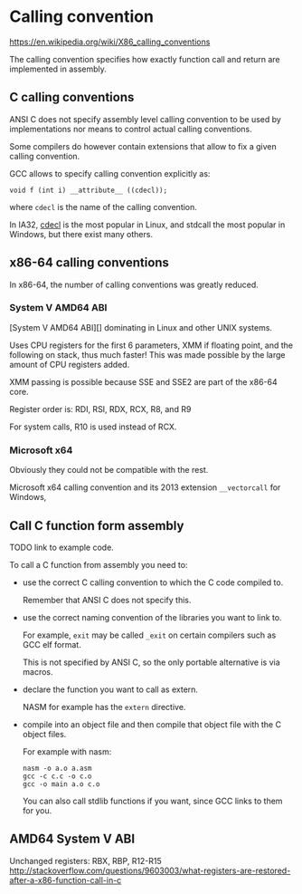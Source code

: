 # Calling convention

<https://en.wikipedia.org/wiki/X86_calling_conventions>

The calling convention specifies how exactly function call and return are implemented in assembly.

## C calling conventions

ANSI C does not specify assembly level calling convention to be used by implementations nor means to control actual calling conventions.

Some compilers do however contain extensions that allow to fix a given calling convention.

GCC allows to specify calling convention explicitly as:

    void f (int i) __attribute__ ((cdecl));

where `cdecl` is the name of the calling convention.

In IA32, [cdecl](cdecl.md) is the most popular in Linux, and stdcall the most popular in Windows, but there exist many others.

## x86-64 calling conventions

In x86-64, the number of calling conventions was greatly reduced.

### System V AMD64 ABI

[System V AMD64 ABI][] dominating in Linux and other UNIX systems.

Uses CPU registers for the first 6 parameters, XMM if floating point, and the following on stack, thus much faster! This was made possible by the large amount of CPU registers added.

XMM passing is possible because SSE and SSE2 are part of the x86-64 core.

Register order is: RDI, RSI, RDX, RCX, R8, and R9

For system calls, R10 is used instead of RCX.

### Microsoft x64

Obviously they could not be compatible with the rest.

Microsoft x64 calling convention and its 2013 extension `__vectorcall` for Windows,

## Call C function form assembly

TODO link to example code.

To call a C function from assembly you need to:

-   use the correct C calling convention to which the C code compiled to.

    Remember that ANSI C does not specify this.

-   use the correct naming convention of the libraries you want to link to.

    For example, `exit` may be called `_exit` on certain compilers such as GCC elf format.

    This is not specified by ANSI C, so the only portable alternative is via macros.

-   declare the function you want to call as extern.

    NASM for example has the `extern` directive.

-   compile into an object file and then compile that object file with the C object files.

    For example with nasm:

        nasm -o a.o a.asm
        gcc -c c.c -o c.o
        gcc -o main a.o c.o

    You can also call stdlib functions if you want, since GCC links to them for you.

## AMD64 System V ABI

Unchanged registers: RBX, RBP, R12-R15 <http://stackoverflow.com/questions/9603003/what-registers-are-restored-after-a-x86-function-call-in-c>
